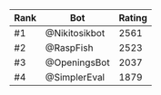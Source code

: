 Rank|Bot|Rating
---|---|---
#1|@Nikitosikbot|2561
#2|@RaspFish|2523
#3|@OpeningsBot|2037
#4|@SimplerEval|1879
